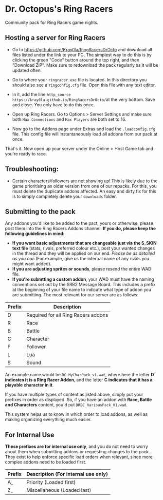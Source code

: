 # Dr. Octopus's Ring Racers
Community pack for Ring Racers game nights.

## Hosting a server for Ring Racers
- Go to https://github.com/Kray0la/RingRacersDrOcto and download all files listed under the link to your PC. The simplest way to do this is by clicking the green "Code" button around the top right, and then "Download ZIP". Make sure to redownload the pack regularly as it will be updated often.

- Go to where your `ringracer.exe` file is located. In this directory you should also see a `ringconfig.cfg` file. Open this file with any text editor. 

- In it, add the line `http_source https://kray0la.github.io/RingRacersDrOcto/`at the very bottom. Save and close. You only have to do this once.

- Open up Ring Racers. Go to Options > Server Settings and make sure both ``Max Connections`` and ``Max Players`` are both set to 16.

- Now go to the Addons page under Extras and load the `.loadconfig.cfg` file. This config file will instantaneously load all addons from our pack at once.

That's it. Now open up your server under the Online > Host Game tab and you're ready to race.

## Troubleshooting:
- Certain characters/followers are not showing up!
This is likely due to the game prioritising an older version from one of our repacks. For this, you must delete the duplicate addons affected. An easy and dirty fix for this is to simply completely delete your `downloads` folder.

## Submitting to the pack
Any addons you'd like to be added to the pact, yours or otherwise, please post them into the Ring Racers Addons channel. **If you do, please keep the following guidelines in mind:**
- **If you want basic adjustments that are changeable just via the S_SKIN text file** (stats, rivals, preferred colour etc.), post your wanted changes in the thread and they will be applied on our end. *Please be as detailed as you can* (For example, give us the internal name of any rivals you might want added).
- **If you are adjusting sprites or sounds**, please resend the entire WAD file.
- **If you're submtting a custom addon**, your WAD must have the naming conventions set out by the SRB2 Message Board. This includes a prefix at the beginning of your file name to indicate what type of addon you are submitting. The most relevant for our server are as follows:

| Prefix | Description |
|---|-------------------------------------|
| D | Required for all Ring Racers addons |
| R | Race                                |
| B | Battle                              |
| C | Character                           |
| F | Follower                            |
| L | Lua                                 |
| S | Sound                               |

An example name would be `DC_MyCharPack_v1.wad`, where here the letter **D indicates it is a Ring Racer Addon**, and the letter **C indicates that it has a playable character in it**.

If you have multiple types of content as listed above, simply put your prefixes in order as displayed. So, if you have an addon with **Race, Battle and Characters** content, you'd put `DRBC_VariousPack_V1.wad`.

This system helps us to know in which order to load addons, as well as making organizing everything much easier.

## For Internal Use
**These prefixes are for internal use only**, and you do not need to worry about them when submitting addons or requesting changes to the pack. They exist to help enforce specific load orders when relevant, since more complex addons need to be loaded first.

| Prefix | Description (For internal use only) |
|---|---|
| A_ | Priority (Loaded first) |
| Z_ | Miscellaneous (Loaded last) |
